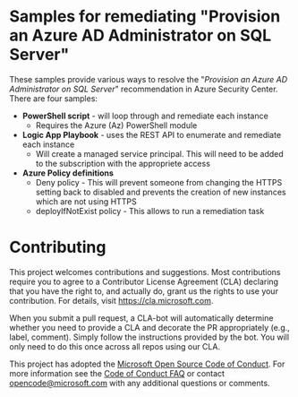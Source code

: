 # Samples for remediating "Provision an Azure AD Administrator on SQL Server"
These samples provide various ways to resolve the "*Provision an Azure AD Administrator on SQL Server*" recommendation in Azure Security Center. There are four samples:
* **PowerShell script** - will loop through and remediate each instance 
    * Requires the Azure (Az) PowerShell module
* **Logic App Playbook** - uses the REST API to enumerate and remediate each instance 
    * Will create a managed service principal. This will need to be added to the subscription with the appropriete access
* **Azure Policy definitions**
    * Deny policy - This will prevent someone from changing the HTTPS setting back to disabled and prevents the creation of new instances which are not using HTTPS
    * deployIfNotExist policy - This allows to run a remediation task


# Contributing

This project welcomes contributions and suggestions.  Most contributions require you to agree to a
Contributor License Agreement (CLA) declaring that you have the right to, and actually do, grant us
the rights to use your contribution. For details, visit https://cla.microsoft.com.

When you submit a pull request, a CLA-bot will automatically determine whether you need to provide
a CLA and decorate the PR appropriately (e.g., label, comment). Simply follow the instructions
provided by the bot. You will only need to do this once across all repos using our CLA.

This project has adopted the [Microsoft Open Source Code of Conduct](https://opensource.microsoft.com/codeofconduct/).
For more information see the [Code of Conduct FAQ](https://opensource.microsoft.com/codeofconduct/faq/) or
contact [opencode@microsoft.com](mailto:opencode@microsoft.com) with any additional questions or comments.
